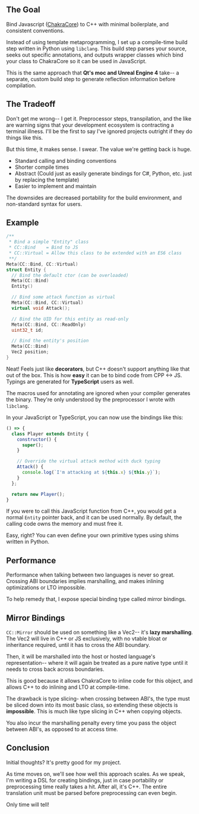 ## The Goal

Bind Javascript ([ChakraCore](https://github.com/microsoft/ChakraCore)) to C++ with minimal boilerplate, and consistent conventions.

Instead of using template metaprogramming, I set up a compile-time build step written in Python using `libclang`. This build step parses your source, seeks out specific annotations, and outputs wrapper classes which bind your class to ChakraCore so it can be used in JavaScript.

This is the same approach that **Qt's moc and Unreal Engine 4** take-- a separate, custom build step to generate reflection information before compilation.

## The Tradeoff

Don't get me wrong-- I get it. Preprocessor steps, transpilation, and the like are warning signs that your development ecosystem is contracting a terminal illness. I'll be the first to say I've ignored projects outright if they do things like this.

But this time, it makes sense. I swear. The value we're getting back is huge.
  - Standard calling and binding conventions
  - Shorter compile times
  - Abstract (Could just as easily generate bindings for C#, Python, etc. just by replacing the template)
  - Easier to implement and maintain

The downsides are decreased portability for the build environment, and non-standard syntax for users.

## Example

```cpp
/**
 * Bind a simple "Entity" class
 * CC::Bind    = Bind to JS
 * CC::Virtual = Allow this class to be extended with an ES6 class
 **/
Meta(CC::Bind, CC::Virtual)
struct Entity {
  // Bind the default ctor (can be overloaded)
  Meta(CC::Bind)
  Entity()

  // Bind some attack function as virtual
  Meta(CC::Bind, CC::Virtual)
  virtual void Attack();

  // Bind the UID for this entity as read-only
  Meta(CC::Bind, CC::ReadOnly)
  uint32_t id;

  // Bind the entity's position
  Meta(CC::Bind)
  Vec2 position;
}
```

Neat! Feels just like **decorators**, but C++ doesn't support anything like that out of the box. This is how **easy** it can be to bind code from CPP <-> JS. Typings are generated for **TypeScript** users as well.

The macros used for annotating are ignored when your compiler generates the binary. They're only understood by the preprocessor I wrote with `libclang`.

In your JavaScript or TypeScript, you can now use the bindings like this:

```javascript
() => {
  class Player extends Entity {
    constructor() {
      super();
    }

    // Override the virtual attack method with duck typing
    Attack() {
      console.log(`I'm attacking at ${this.x} ${this.y}`);
    }
  };

  return new Player();
}
```

If you were to call this JavaScript function from C++, you would get a normal `Entity` pointer back, and it can be used normally. By default, the calling code owns the memory and must free it.

Easy, right? You can even define your own primitive types using shims written in Python.

## Performance

Performance when talking between two languages is never so great. Crossing ABI boundaries implies marshalling, and makes inlining optimizations or LTO impossible.

To help remedy that, I expose special binding type called mirror bindings.

## Mirror Bindings

`CC::Mirror` should be used on something like a Vec2-- it's **lazy marshalling**. The Vec2 will live in C++ or JS exclusively, with no vtable bloat or inheritance required, until it has to cross the ABI boundary.

Then, it will be marshalled into the host or hosted language's representation-- where it will again be treated as a pure native type until it needs to cross back across boundaries.

This is good because it allows ChakraCore to inline code for this object, and allows C++ to do inlining and LTO at compile-time.

The drawback is type slicing- when crossing between ABI's, the type must be sliced down into its most basic class, so extending these objects is **impossible**. This is much like type slicing in C++ when copying objects.

You also incur the marshalling penalty every time you pass the object between ABI's, as opposed to at access time.

## Conclusion

Initial thoughts? It's pretty good for my project.

As time moves on, we'll see how well this approach scales. As we speak, I'm writing a DSL for creating bindings, just in case portability or preprocessing time really takes a hit. After all, it's C++. The entire translation unit must be parsed before preprocessing can even begin.

Only time will tell!
